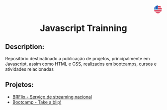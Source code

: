 <a href="https://github.com/rafaelrvital/Javascript-Trainning/blob/main/README.md"><img src="https://github.com/rafaelrvital/rafaelrvital/blob/main/assets/flags/us.png" width="25" align="right" title="Change to english"></a>

<br>

<div align=center>

# Javascript Trainning

</div>

## Description:

Repositório destinatinado a publicação de projetos, principalmente em Javascript, assim como HTML e CSS, realizados em bootcamps, cursos e atividades relacionadas

## Projetos:

- <a href="https://github.com/rafaelrvital/Javascript-Trainning/tree/main/BRFlix">BRFlix - Serviço de streaming nacional</a>
- <a href="https://github.com/rafaelrvital/Javascript-Trainning/tree/main/bootcamp-TakeABlip">Bootcamp - Take a blip!</a>